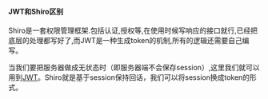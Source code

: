 #### JWT和Shiro区别

Shiro是一套权限管理框架.包括认证,授权等,在使用时候写响应的接口就行,已经把底层的处理都写好了,而JWT是一种生成token的机制,所有的逻辑还需要自己编写。

当我们要把服务器做成无状态时（即服务器端不会保存session）,这里我们就可以用到[JWT](https://blog.csdn.net/qq_40081976/article/details/79046825)。Shiro就是基于session保持回话，我们可以将session换成token的形式。